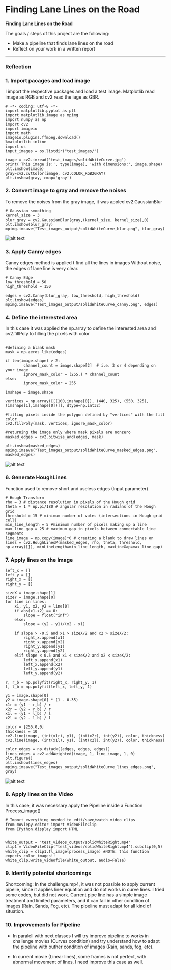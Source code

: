 # **Finding Lane Lines on the Road** 

**Finding Lane Lines on the Road**

The goals / steps of this project are the following:
* Make a pipeline that finds lane lines on the road
* Reflect on your work in a written report


[//]: # (Image References)

[image1]: ./examples/grayscale.jpg "Grayscale"

[image2]: ./test_images/solidWhiteCurve_blur.png "Gassian"

[image3]: ./test_images/solidWhiteCurve_canny.png "Canny on original image withut noise"

[image4]: ./test_images/solidWhiteCurve_masked_edges.png "Region of interest"

[image5]: ./test_images/solidWhiteCurve_lines_edges.png "Region of interest"

---

### Reflection

### 1. Import pacages and load image

I import the respective packages and load a test image. Matplotlib read image as RGB and cv2 read the iage as GBR. 


```
# -*- coding: utf-8 -*-
import matplotlib.pyplot as plt
import matplotlib.image as mpimg
import numpy as np
import cv2
import imageio
import math
imageio.plugins.ffmpeg.download()
%matplotlib inline
import os
input_images = os.listdir("test_images/")

image = cv2.imread('test_images/solidWhiteCurve.jpg')
print('This image is:', type(image), 'with dimensions:', image.shape)
plt.imshow(image)
gray=cv2.cvtColor(image, cv2.COLOR_RGB2GRAY)  
plt.imshow(gray, cmap='gray')
```





### 2. Convert image to gray and remove the noises

To remove the noises from the gray image, it was appled cv2.GaussianBlur


```
# Gaussian smoothing
kernel_size = 3
blur_gray = cv2.GaussianBlur(gray,(kernel_size, kernel_size),0)
plt.imshow(blur_gray)
mpimg.imsave("Test_images_output/solidWhiteCurve_blur.png", blur_gray)
```

![alt text][image2]

### 3. Apply Canny edges

Canny edges method is applied t find all the lines in images Without noise, the edges of lane line is very clear.

```
# Canny Edge
low_threshold = 50
high_threshold = 150

edges = cv2.Canny(blur_gray, low_threshold, high_threshold)
plt.imshow(edges)
mpimg.imsave("Test_images_output/solidWhiteCurve_canny.png", edges)
```

### 4. Define the interested area

In this case it was applied the np.array to define the interested area and cv2.fillPoly to filling the pixels with color

```

#defining a blank mask
mask = np.zeros_like(edges)

if len(image.shape) > 2:
        channel_count = image.shape[2]  # i.e. 3 or 4 depending on your image
        ignore_mask_color = (255,) * channel_count
else:
        ignore_mask_color = 255

imshape = image.shape   

vertices = np.array([[(100,imshape[0]), (440, 325), (550, 325), (imshape[1],imshape[0])]], dtype=np.int32)
      
#filling pixels inside the polygon defined by "vertices" with the fill color    
cv2.fillPoly(mask, vertices, ignore_mask_color)

#returning the image only where mask pixels are nonzero
masked_edges = cv2.bitwise_and(edges, mask)

plt.imshow(masked_edges)
mpimg.imsave("Test_images_output/solidWhiteCurve_masked_edges.png", masked_edges)

```

![alt text][image3]


### 6. Generate HoughLines

Function used to remove short and useless edges (Input parameter)

```
# Hough Transform
rho = 3 # distance resolution in pixels of the Hough grid
theta = 1 * np.pi/180 # angular resolution in radians of the Hough grid
threshold = 15 # minimum number of votes (intersections in Hough grid cell)
min_line_length = 5 #minimum number of pixels making up a line
max_line_gap = 25 # maximum gap in pixels between connectable line segments
line_image = np.copy(image)*0 # creating a blank to draw lines on
lines = cv2.HoughLinesP(masked_edges, rho, theta, threshold, np.array([]), minLineLength=min_line_length, maxLineGap=max_line_gap)

```


### 7. Apply lines on the Image

```
left_x = []
left_y = []
right_x = []
right_y = []

sizeX = image.shape[1]
sizeY = image.shape[0]
for line in lines:
    x1, y1, x2, y2 = line[0]
    if abs(x1-x2) == 0:
        slope = float("inf")
    else:
        slope = (y2 - y1)/(x2 - x1)

    if slope > -0.5 and x1 > sizeX/2 and x2 > sizeX/2:
        right_x.append(x1)
        right_x.append(x2)
        right_y.append(y1)
        right_y.append(y2)
    elif slope < 0.5 and x1 < sizeX/2 and x2 < sizeX/2:
        left_x.append(x1)
        left_x.append(x2)
        left_y.append(y1)
        left_y.append(y2)

r, r_b = np.polyfit(right_x, right_y, 1)
l, l_b = np.polyfit(left_x, left_y, 1)

y1 = image.shape[0]
y2 = image.shape[0] * (1 - 0.35)
x1r = (y1 - r_b) / r
x2r = (y2 - r_b) / r
x1l = (y1 - l_b) / l
x2l = (y2 - l_b) / l

color = [255,0,0]
thickness = 10
cv2.line(image, (int(x1r), y1), (int(x2r), int(y2)), color, thickness)
cv2.line(image, (int(x1l), y1), (int(x2l), int(y2)), color, thickness)

color_edges = np.dstack((edges, edges, edges)) 
lines_edges = cv2.addWeighted(image, 1, line_image, 1, 0) 
plt.figure()
plt.imshow(lines_edges)
mpimg.imsave("Test_images_output/solidWhiteCurve_lines_edges.png", gray)
```


![alt text][image5]


### 8. Apply lines on the Video

In this case, it was necessary apply the Pipeline inside a Function Process_image()

```
# Import everything needed to edit/save/watch video clips
from moviepy.editor import VideoFileClip
from IPython.display import HTML


white_output = 'test_videos_output/solidWhiteRight.mp4'
clip1 = VideoFileClip("test_videos/solidWhiteRight.mp4").subclip(0,5)
white_clip = clip1.fl_image(process_image) #NOTE: this function expects color images!!
white_clip.write_videofile(white_output, audio=False)
```

### 9. Identify potential shortcomings

Shortcoming:
In the challenge.mp4, it was not possible to apply current pipelie, since it applies liner equation and do not works in curve lines. I tried some codes, but did not work.
Current pipe line has a simple image treatment and limited parameters, and it can fail in other condition of images (Rain, Sands, Fog, etc). The pipeline must adapt for all kind of situation.


### 10. Improvements for Pipeline
- In paralell with next classes I will try improve pipeline to works in challenge movies (Curves condition) and try understand how to adapt the pipeline with outher condition of images (Rain, sands, fog, etc).

- In current movie (Linear lines), some frames is not perfect, with abnormal movement of lines, I need improve this case as well.
